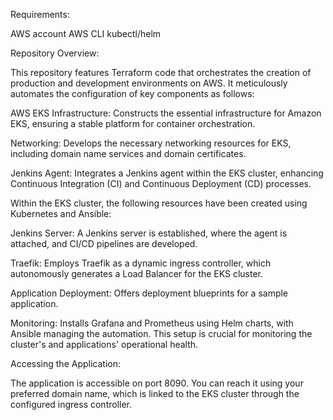 
Requirements:

AWS account
AWS CLI
kubectl/helm

Repository Overview:

This repository features Terraform code that orchestrates the creation of production and development environments on AWS. It meticulously automates the configuration of key components as follows:

AWS EKS Infrastructure: Constructs the essential infrastructure for Amazon EKS, ensuring a stable platform for container orchestration.

Networking: Develops the necessary networking resources for EKS, including domain name services and domain certificates.

Jenkins Agent: Integrates a Jenkins agent within the EKS cluster, enhancing Continuous Integration (CI) and Continuous Deployment (CD) processes.

Within the EKS cluster, the following resources have been created using Kubernetes and Ansible:

Jenkins Server: A Jenkins server is established, where the agent is attached, and CI/CD pipelines are developed.

Traefik: Employs Traefik as a dynamic ingress controller, which autonomously generates a Load Balancer for the EKS cluster.

Application Deployment: Offers deployment blueprints for a sample application.

Monitoring: Installs Grafana and Prometheus using Helm charts, with Ansible managing the automation. This setup is crucial for monitoring the cluster's and applications' operational health.

Accessing the Application:

The application is accessible on port 8090. You can reach it using your preferred domain name, which is linked to the EKS cluster through the configured ingress controller.

